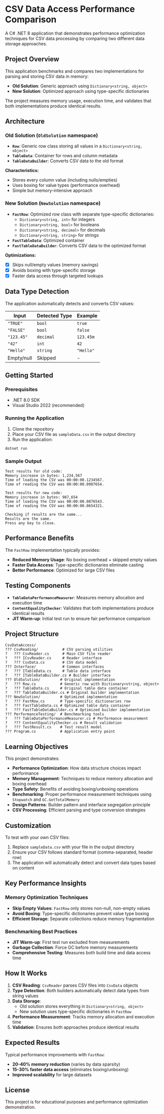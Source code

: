 # CSV Data Access Performance Comparison

A C# .NET 8 application that demonstrates performance optimization techniques for CSV data processing by comparing two different data storage approaches.

## Project Overview

This application benchmarks and compares two implementations for parsing and storing CSV data in memory:

- **Old Solution**: Generic approach using `Dictionary<string, object>`
- **New Solution**: Optimized approach using type-specific dictionaries

The project measures memory usage, execution time, and validates that both implementations produce identical results.

## Architecture

### Old Solution (`OldSolution` namespace)
- **`Row`**: Generic row class storing all values in a `Dictionary<string, object>`
- **`TableData`**: Container for rows and column metadata
- **`TableDataBuilder`**: Converts CSV data to the old format

**Characteristics:**
- Stores every column value (including nulls/empties)
- Uses boxing for value types (performance overhead)
- Simple but memory-intensive approach

### New Solution (`NewSolution` namespace)
- **`FastRow`**: Optimized row class with separate type-specific dictionaries:
  - `Dictionary<string, int>` for integers
  - `Dictionary<string, bool>` for booleans
  - `Dictionary<string, decimal>` for decimals
  - `Dictionary<string, string>` for strings
- **`FastTableData`**: Optimized container
- **`FastTableDataBuilder`**: Converts CSV data to the optimized format

**Optimizations:**
- [x] Skips null/empty values (memory savings)
- [x] Avoids boxing with type-specific storage
- [x] Faster data access through targeted lookups

## Data Type Detection

The application automatically detects and converts CSV values:

| Input | Detected Type | Example |
|-------|---------------|---------|
| `"TRUE"` | `bool` | `true` |
| `"FALSE"` | `bool` | `false` |
| `"123.45"` | `decimal` | `123.45m` |
| `"42"` | `int` | `42` |
| `"Hello"` | `string` | `"Hello"` |
| Empty/null | Skipped | - |

## Getting Started

### Prerequisites
- .NET 8.0 SDK
- Visual Studio 2022 (recommended)

### Running the Application

1. Clone the repository
2. Place your CSV file as `sampleData.csv` in the output directory
3. Run the application:

```bash
dotnet run
```

### Sample Output

```
Test results for old code:
Memory increase in bytes: 1,234,567
Time of loading the CSV was 00:00:00.1234567.
Time of reading the CSV was 00:00:00.0987654.

Test results for new code:
Memory increase in bytes: 987,654
Time of loading the CSV was 00:00:00.0876543.
Time of reading the CSV was 00:00:00.0654321.

Checking if results are the same...
Results are the same.
Press any key to close.
```

## Performance Benefits

The `FastRow` implementation typically provides:

- **Reduced Memory Usage**: No boxing overhead + skipped empty values
- **Faster Data Access**: Type-specific dictionaries eliminate casting
- **Better Performance**: Optimized for large CSV files

## Testing Components

- **`TableDataPerformanceMeasurer`**: Measures memory allocation and execution time
- **`ContentEqualityChecker`**: Validates that both implementations produce identical results
- **JIT Warm-up**: Initial test run to ensure fair performance comparison

## Project Structure

```
CsvDataAccess/
??? CsvReading/           # CSV parsing utilities
?   ??? CsvReader.cs      # Main CSV file reader
?   ??? ICsvReader.cs     # Reader interface
?   ??? CsvData.cs        # CSV data model
??? Interface/            # Common interfaces
?   ??? ITableData.cs     # Table data interface
?   ??? ITableDataBuilder.cs # Builder interface
??? OldSolution/         # Original implementation
?   ??? Row.cs           # Generic row with Dictionary<string, object>
?   ??? TableData.cs     # Original table data container
?   ??? TableDataBuilder.cs # Original builder implementation
??? NewSolution/         # Optimized implementation
?   ??? FastRow.cs       # Type-specific dictionaries row
?   ??? FastTableData.cs # Optimized table data container
?   ??? FastTableDataBuilder.cs # Optimized builder implementation
??? PerformanceTesting/  # Benchmarking tools
?   ??? TableDataPerformanceMeasurer.cs # Performance measurement
?   ??? ContentEqualityChecker.cs # Result validation
?   ??? TestResult.cs    # Test result model
??? Program.cs           # Application entry point
```

## Learning Objectives

This project demonstrates:

- **Performance Optimization**: How data structure choices impact performance
- **Memory Management**: Techniques to reduce memory allocation and boxing overhead
- **Type Safety**: Benefits of avoiding boxing/unboxing operations
- **Benchmarking**: Proper performance measurement techniques using `Stopwatch` and `GC.GetTotalMemory`
- **Design Patterns**: Builder pattern and interface segregation principle
- **CSV Processing**: Efficient parsing and type conversion strategies

## Customization

To test with your own CSV files:
1. Replace `sampleData.csv` with your file in the output directory
2. Ensure your CSV follows standard format (comma-separated, header row)
3. The application will automatically detect and convert data types based on content

## Key Performance Insights

### Memory Optimization Techniques
- **Skip Empty Values**: `FastRow` only stores non-null, non-empty values
- **Avoid Boxing**: Type-specific dictionaries prevent value type boxing
- **Efficient Storage**: Separate collections reduce memory fragmentation

### Benchmarking Best Practices
- **JIT Warm-up**: First test run excluded from measurements
- **Garbage Collection**: Force GC before memory measurements
- **Comprehensive Testing**: Measures both build time and data access time

## How It Works

1. **CSV Reading**: `CsvReader` parses CSV files into `CsvData` objects
2. **Type Detection**: Both builders automatically detect data types from string values
3. **Data Storage**: 
   - Old solution stores everything in `Dictionary<string, object>`
   - New solution uses type-specific dictionaries in `FastRow`
4. **Performance Measurement**: Tracks memory allocation and execution time
5. **Validation**: Ensures both approaches produce identical results

## Expected Results

Typical performance improvements with `FastRow`:
- **20-40% memory reduction** (varies by data sparsity)
- **15-30% faster data access** (eliminates boxing/unboxing)
- **Improved scalability** for large datasets

## License

This project is for educational purposes and performance optimization demonstration.